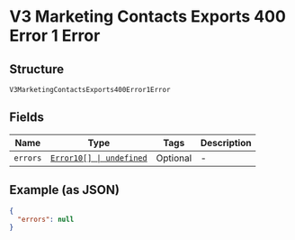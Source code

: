 
# V3 Marketing Contacts Exports 400 Error 1 Error

## Structure

`V3MarketingContactsExports400Error1Error`

## Fields

| Name | Type | Tags | Description |
|  --- | --- | --- | --- |
| `errors` | [`Error10[] \| undefined`](../../doc/models/error-10.md) | Optional | - |

## Example (as JSON)

```json
{
  "errors": null
}
```

